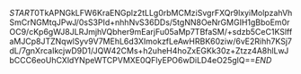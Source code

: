 $START$0TkAPNGkLFW6KraENGplz2tLLg0rbMCMziSvgrFXQr9lxyiMolpzahVhSmCrNGMtqJPwJ/0sS3PId+nhhNvS36DDs/5tgNN8OeNrGMGIH1gBboEm0rOC9/cKp6gWJ8JLRJmjhVQbher9mEarjFu05aMp7TBfaSM/+sdzb5CeC1KSlffaMJCp8JTZNqwlSyv9V7MEhL6d3XImokzfLeAwHRBK60ziw/6vE2Rihh7KSj7dL/7gnXrcaIkcjwD9D1/JQW42CMs+h2uheH4hoZxEGKk30z+Ztzz4A8hlLwJbCCC6eoUhCXldYNpeWTCPVMXE0QFlyEPO6wDiLD4eO25glQ==$END$